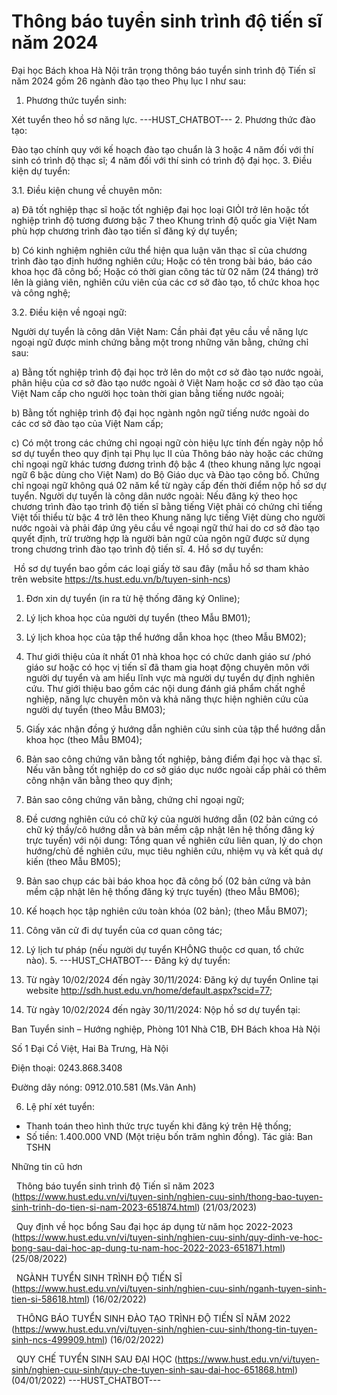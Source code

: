 # Thông báo tuyển sinh trình độ tiến sĩ năm 2024

Đại học Bách khoa Hà Nội trân trọng thông báo tuyển sinh trình độ Tiến sĩ năm 2024 gồm 26 ngành đào tạo theo Phụ lục I như sau: 

1. Phương thức tuyển sinh:

Xét tuyển theo hồ sơ năng lực. 
 ---HUST_CHATBOT---
2. Phương thức đào tạo:

Đào tạo chính quy với kế hoạch đào tạo chuẩn là 3 hoặc 4 năm đối với thí sinh có trình độ thạc sĩ; 4 năm đối với thí sinh có trình độ đại học. 3. Điều kiện dự tuyển:

3.1. Điều kiện chung về chuyên môn:

a) Đã tốt nghiệp thạc sĩ hoặc tốt nghiệp đại học loại GIỎI trở lên hoặc tốt nghiệp trình độ tương đương bậc 7 theo Khung trình độ quốc gia Việt Nam phù hợp chương trình đào tạo tiến sĩ đăng ký dự tuyển;

b) Có kinh nghiệm nghiên cứu thể hiện qua luận văn thạc sĩ của chương trình đào tạo định hướng nghiên cứu; Hoặc có tên trong bài báo, báo cáo khoa học đã công bố; Hoặc có thời gian công tác từ 02 năm (24 tháng) trở lên là giảng viên, nghiên cứu viên của các cơ sở đào tạo, tổ chức khoa học và công nghệ;

3.2. Điều kiện về ngoại ngữ:

Người dự tuyển là công dân Việt Nam: Cần phải đạt yêu cầu về năng lực ngoại ngữ được minh chứng bằng một trong những văn bằng, chứng chỉ sau:

a) Bằng tốt nghiệp trình độ đại học trở lên do một cơ sở đào tạo nước ngoài, phân hiệu của cơ sở đào tạo nước ngoài ở Việt Nam hoặc cơ sở đào tạo của Việt Nam cấp cho người học toàn thời gian bằng tiếng nước ngoài;

b) Bằng tốt nghiệp trình độ đại học ngành ngôn ngữ tiếng nước ngoài do các cơ sở đào tạo của Việt Nam cấp;

c) Có một trong các chứng chỉ ngoại ngữ còn hiệu lực tính đến ngày nộp hồ sơ dự tuyển theo quy định tại Phụ lục II của Thông báo này hoặc các chứng chỉ ngoại ngữ khác tương đương trình độ bậc 4 (theo khung năng lực ngoại ngữ 6 bậc dùng cho Việt Nam) do Bộ Giáo dục và Đào tạo công bố. Chứng chỉ ngoại ngữ không quá 02 năm kể từ ngày cấp đến thời điểm nộp hồ sơ dự tuyển. Người dự tuyển là công dân nước ngoài: Nếu đăng ký theo học chương trình đào tạo trình độ tiến sĩ bằng tiếng Việt phải có chứng chỉ tiếng Việt tối thiểu từ bậc 4 trở lên theo Khung năng lực tiếng Việt dùng cho người nước ngoài và phải đáp ứng yêu cầu về ngoại ngữ thứ hai do cơ sở đào tạo quyết định, trừ trường hợp là người bản ngữ của ngôn ngữ được sử dụng trong chương trình đào tạo trình độ tiến sĩ. 4. Hồ sơ dự tuyển:

 Hồ sơ dự tuyển bao gồm các loại giấy tờ sau đây (mẫu hồ sơ tham khảo trên website https://ts.hust.edu.vn/b/tuyen-sinh-ncs)

1. Đơn xin dự tuyển (in ra từ hệ thống đăng ký Online);

2. Lý lịch khoa học của người dự tuyển (theo Mẫu BM01);

3. Lý lịch khoa học của tập thể hướng dẫn khoa học (theo Mẫu BM02);

4. Thư giới thiệu của ít nhất 01 nhà khoa học có chức danh giáo sư /phó giáo sư hoặc có học vị tiến sĩ đã tham gia hoạt động chuyên môn với người dự tuyển và am hiểu lĩnh vực mà người dự tuyển dự định nghiên cứu. Thư giới thiệu bao gồm các nội dung đánh giá phẩm chất nghề nghiệp, năng lực chuyên môn và khả năng thực hiện nghiên cứu của người dự tuyển (theo Mẫu BM03);

5. Giấy xác nhận đồng ý hướng dẫn nghiên cứu sinh của tập thể hướng dẫn khoa học (theo Mẫu BM04);

6. Bản sao công chứng văn bằng tốt nghiệp, bảng điểm đại học và thạc sĩ. Nếu văn bằng tốt nghiệp do cơ sở giáo dục nước ngoài cấp phải có thêm công nhận văn bằng theo quy định;

7. Bản sao công chứng văn bằng, chứng chỉ ngoại ngữ;

8. Đề cương nghiên cứu có chữ ký của người hướng dẫn (02 bản cứng có chữ ký thầy/cô hướng dẫn và bản mềm cập nhật lên hệ thống đăng ký trực tuyến) với nội dung: Tổng quan về nghiên cứu liên quan, lý do chọn hướng/chủ đề nghiên cứu, mục tiêu nghiên cứu, nhiệm vụ và kết quả dự kiến (theo Mẫu BM05);

9. Bản sao chụp các bài báo khoa học đã công bố (02 bản cứng và bản mềm cập nhật lên hệ thống đăng ký trực tuyến) (theo Mẫu BM06);

10. Kế hoạch học tập nghiên cứu toàn khóa (02 bản); (theo Mẫu BM07);

11. Công văn cử đi dự tuyển của cơ quan công tác;

12. Lý lịch tư pháp (nếu người dự tuyển KHÔNG thuộc cơ quan, tổ chức nào). 5. 
 ---HUST_CHATBOT---
Đăng ký dự tuyển:

1. Từ ngày 10/02/2024 đến ngày 30/11/2024: Đăng ký dự tuyển Online tại website http://sdh.hust.edu.vn/home/default.aspx?scid=77;

2. Từ ngày 10/02/2024 đến ngày 30/11/2024: Nộp hồ sơ dự tuyển tại:

Ban Tuyển sinh – Hướng nghiệp, Phòng 101 Nhà C1B, ĐH Bách khoa Hà Nội

Số 1 Đại Cồ Việt, Hai Bà Trưng, Hà Nội

Điện thoại: 0243.868.3408

Đường dây nóng: 0912.010.581 (Ms.Vân Anh)

6. Lệ phí xét tuyển:
- Thanh toán theo hình thức trực tuyến khi đăng ký trên Hệ thống;
- Số tiền: 1.400.000 VND (Một triệu bốn trăm nghìn đồng). Tác giả: Ban TSHN
            

Những tin cũ hơn

 
Thông báo tuyển sinh trình độ Tiến sĩ năm 2023 (https://www.hust.edu.vn/vi/tuyen-sinh/nghien-cuu-sinh/thong-bao-tuyen-sinh-trinh-do-tien-si-nam-2023-651874.html)
(21/03/2023)

 
Quy định về học bổng Sau đại học áp dụng từ năm học 2022-2023 (https://www.hust.edu.vn/vi/tuyen-sinh/nghien-cuu-sinh/quy-dinh-ve-hoc-bong-sau-dai-hoc-ap-dung-tu-nam-hoc-2022-2023-651871.html)
(25/08/2022)

 
NGÀNH TUYỂN SINH TRÌNH ĐỘ TIẾN SĨ (https://www.hust.edu.vn/vi/tuyen-sinh/nghien-cuu-sinh/nganh-tuyen-sinh-tien-si-58618.html)
(16/02/2022)

 
THÔNG BÁO TUYỂN SINH ĐÀO TẠO TRÌNH ĐỘ TIẾN SĨ NĂM 2022 (https://www.hust.edu.vn/vi/tuyen-sinh/nghien-cuu-sinh/thong-tin-tuyen-sinh-ncs-499909.html)
(16/02/2022)

 
QUY CHẾ TUYỂN SINH SAU ĐẠI HỌC (https://www.hust.edu.vn/vi/tuyen-sinh/nghien-cuu-sinh/quy-che-tuyen-sinh-sau-dai-hoc-651868.html)
(04/01/2022) 
 ---HUST_CHATBOT---
